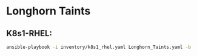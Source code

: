 # Longhorn Taints

## K8s1-RHEL:
```bash
ansible-playbook -i inventory/k8s1_rhel.yaml Longhorn_Taints.yaml -b
```